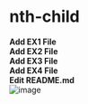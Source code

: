 # nth-child

**Add EX1 File**<br />
**Add EX2 File**<br />
**Add EX3 File**<br />
**Add EX4 File**<br />
**Edit README.md**<br />
![image](https://github.com/AbdelRahman-Alwabarneh/nth-child/assets/169170029/65bc7b60-842e-4284-bcb6-fe8661b0d561)
